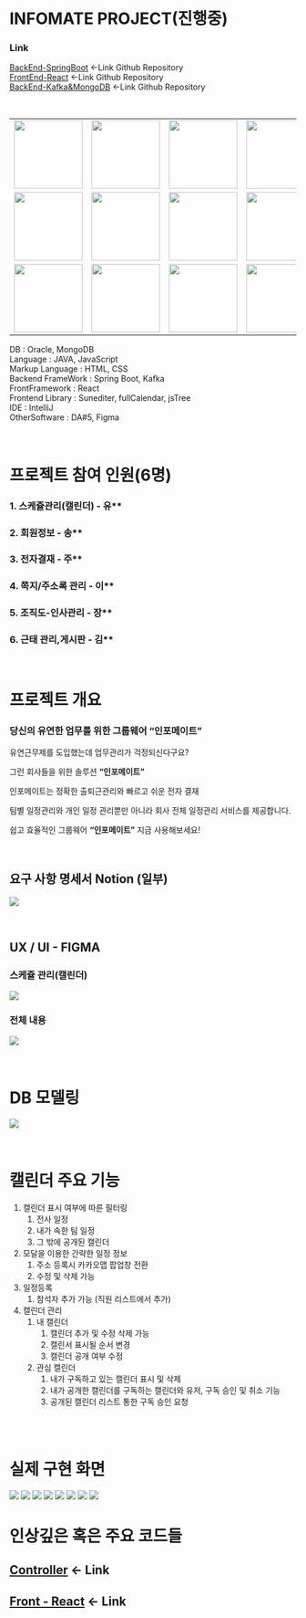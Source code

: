 # INFOMATE PROJECT(진행중)

### Link
[BackEnd-SpringBoot](https://github.com/IMFOMATE/infomate_back) <-Link Github Repository<br/>
[FrontEnd-React]() <-Link Github Repository<br/>
[BackEnd-Kafka&MongoDB](https://github.com/yoosc89/INFOMATE_Kafka_MongoDB) <-Link Github Repository<br/>

<br>

<table>
   <tr>
      <td><img src="../../Resource/Logo/oracle.jpg" width=120 height=120></td>
      <td><img src="../../Resource/Logo/mongodb.jpg" width=120 height=120></td>
      <td><img src="../../Resource/Logo/java.jpg" width=120 height=120></td>
      <td><img src="../../Resource/Logo/springboot.jpg" width=120 height=120></td>
   </tr>
   <tr>
      <td><img src="../../Resource/Logo/html.jpg" width=120 height=120></td>
      <td><img src="../../Resource/Logo/css.jpg" width=120 height=120></td>
      <td><img src="../../Resource/Logo/react.jpg" width=120 height=120></td>
      <td><img src="../../Resource/Logo/kafka.jpg" width=120 height=120></td>
   </tr>
   <tr>
      <td><img src="../../Resource/Logo/intelij.jpg" width=120 height=120></td>
      <td><img src="../../Resource/Logo/vscode.jpg" width=120 height=120></td>
      <td><img src="../../Resource/Logo/figma.jpg" width=120 height=120></td>
      <td><img src="../../Resource/Logo/notion.jpg" width=120 height=120></td>
   </tr>
</table>

DB : Oracle, MongoDB <br>
Language : JAVA, JavaScript <br>
Markup Language : HTML, CSS <br>
Backend FrameWork : Spring Boot, Kafka <br>
FrontFramework : React <br>
Frontend Library : Sunediter, fullCalendar, jsTree <br>
IDE : IntelliJ <br>
OtherSoftware : DA#5, Figma <br>

<br>

# 프로젝트 참여 인원(6명)
### 1. 스케쥴관리(캘린더) - 유**
### 2. 회원정보 - 송**
### 3. 전자결재 - 주**
### 4. 쪽지/주소록 관리 - 이**
### 5. 조직도-인사관리 - 장**
### 6. 근태 관리,게시판 - 김**

<br>

# 프로젝트 개요
### 당신의 유연한 업무를 위한 그룹웨어 “인포메이트”

유연근무제를 도입했는데 업무관리가 걱정되신다구요?

그런 회사들을 위한 솔루션 **“인포메이트”**

인포메이트는 정확한 출퇴근관리와 빠르고 쉬운 전자 결재 

팀별 일정관리와 개인 일정 관리뿐만 아니라 회사 전체 일정관리 서비스를 제공합니다.

쉽고 효율적인 그룹웨어 **“인포메이트”** 지금 사용해보세요!


<br>


## 요구 사항 명세서 Notion (일부)
![](./presentation/notion01.jpg)

<br>

## UX / UI - FIGMA

### 스케쥴 관리(캘린더)
![](./presentation/fimga.jpg)

### 전체 내용
![](./presentation/figma_full.jpg)


<br>

# DB 모델링
![](./presentation/DBModel.png)

<br/>

# 캘린더 주요 기능
1. 캘린더 표시 여부에 따른 필터링
   1. 전사 일정
   2. 내가 속한 팀 일정
   3. 그 밖에 공개된 캘린더
2. 모달을 이용한 간략한 일정 정보   
   1. 주소 등록시 카카오맵 팝업창 전환   
   2. 수정 및 삭제 가능  
3. 일정등록
   1. 참석자 추가 가능 (직원 리스트에서 추가)
4. 캘린더 관리
   1. 내 캘린더
      1. 캘린더 추가 및 수정 삭제 가능
      2. 캘린서 표시될 순서 변경
      3. 캘린더 공개 여부 수정
   2. 관심 캘린더
      1. 내가 구독하고 있는 캘린더 표시 및 삭제
      2. 내가 공개한 캘린더를 구독하는 캘린더와 유저, 구독 승인 및 취소 기능
      3. 공개된 캘린더 리스트 통한 구독 승인 요청

<br/>
<br/>

# 실제 구현 화면
![](./presentation/cal1.jpg)
![](./presentation/cal2.jpg)
![](./presentation/cal3.jpg)
![](./presentation/cal4.jpg)
![](./presentation/cal5.jpg)
![](./presentation/cal6.jpg)
![](./presentation/cal7.jpg)
![](./presentation/cal8.jpg)


# 인상깊은 혹은 주요 코드들


## [Controller]() <- Link


## [Front - React]() <- Link